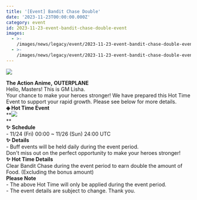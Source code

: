 ```yaml
---
title: '[Event] Bandit Chase Double'
date: '2023-11-23T00:00:00.000Z'
category: event
id: 2023-11-23-event-bandit-chase-double-event
images:
  - >-
    /images/news/legacy/event/2023-11-23-event-bandit-chase-double-event/2f4c5e294cfa44d69fe10eb7fcf755d9.webp
  - >-
    /images/news/legacy/event/2023-11-23-event-bandit-chase-double-event/2bf235d51cdb44a9b4d8ccf32ebe4a6c_002.webp
---
```


![](/images/news/legacy/event/2023-11-23-event-bandit-chase-double-event/2f4c5e294cfa44d69fe10eb7fcf755d9.webp)  
  
**The Action Anime,** **OUTERPLANE**  
Hello, Masters! This is GM Lisha.  
Your chance to make your heroes stronger! We have prepared this Hot Time Event to support your rapid growth. Please see below for more details. **◈ Hot Time Event**  
**![](/images/news/legacy/event/2023-11-23-event-bandit-chase-double-event/2bf235d51cdb44a9b4d8ccf32ebe4a6c_002.webp)  
**  
**✨** **Schedule**  
\- 11/24 (Fri) 00:00 ~ 11/26 (Sun) 24:00 UTC  
**✨** **Details**  
\- Buff events will be held daily during the event period.  
Don't miss out on the perfect opportunity to make your heroes stronger! **✨** **Hot Time Details**  
Clear Bandit Chase during the event period to earn double the amount of Food. (Excluding the bonus amount)  
**Please Note**  
\- The above Hot Time will only be applied during the event period.  
\- The event details are subject to change. Thank you.
